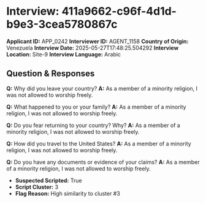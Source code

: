 # Interview: 411a9662-c96f-4d1d-b9e3-3cea5780867c
**Applicant ID:** APP_0242
**Interviewer ID:** AGENT_1158
**Country of Origin:** Venezuela
**Interview Date:** 2025-05-27T17:48:25.504292
**Interview Location:** Site-9
**Interview Language:** Arabic

## Question & Responses

**Q:** Why did you leave your country?
**A:** As a member of a minority religion, I was not allowed to worship freely.

**Q:** What happened to you or your family?
**A:** As a member of a minority religion, I was not allowed to worship freely.

**Q:** Do you fear returning to your country? Why?
**A:** As a member of a minority religion, I was not allowed to worship freely.

**Q:** How did you travel to the United States?
**A:** As a member of a minority religion, I was not allowed to worship freely.

**Q:** Do you have any documents or evidence of your claims?
**A:** As a member of a minority religion, I was not allowed to worship freely.

- **Suspected Scripted:** True
- **Script Cluster:** 3
- **Flag Reason:** High similarity to cluster #3